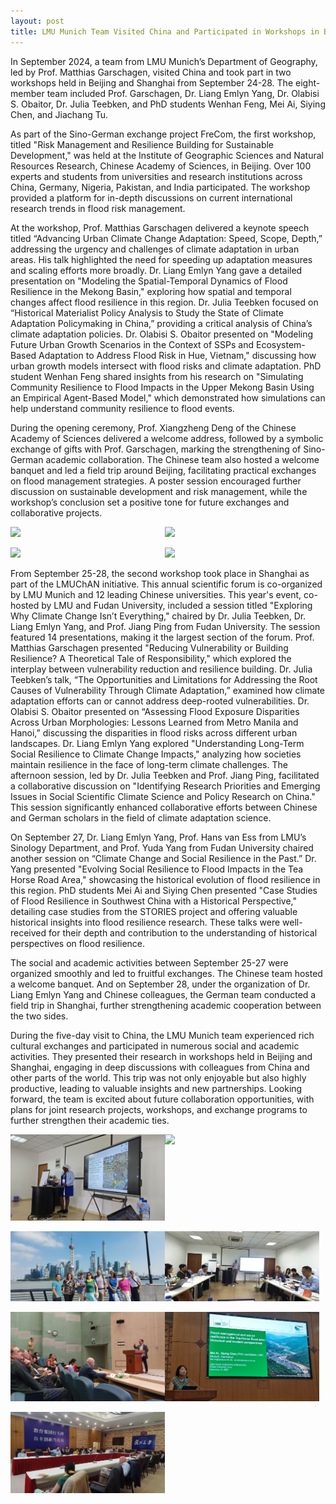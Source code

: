 ```yaml
---
layout: post
title: LMU Munich Team Visited China and Participated in Workshops in Beijing and Shanghai
---
```


In September 2024, a team from LMU Munich’s Department of Geography, led by Prof. Matthias Garschagen, visited China and took part in two workshops held in Beijing and Shanghai from September 24-28. The eight-member team included Prof. Garschagen, Dr. Liang Emlyn Yang, Dr. Olabisi S. Obaitor, Dr. Julia Teebken, and PhD students Wenhan Feng, Mei Ai, Siying Chen, and Jiachang Tu.

As part of the Sino-German exchange project FreCom, the first workshop, titled "Risk Management and Resilience Building for Sustainable Development," was held at the Institute of Geographic Sciences and Natural Resources Research, Chinese Academy of Sciences, in Beijing. Over 100 experts and students from universities and research institutions across China, Germany, Nigeria, Pakistan, and India participated. The workshop provided a platform for in-depth discussions on current international research trends in flood risk management.

At the workshop, Prof. Matthias Garschagen delivered a keynote speech titled “Advancing Urban Climate Change Adaptation: Speed, Scope, Depth,” addressing the urgency and challenges of climate adaptation in urban areas. His talk highlighted the need for speeding up adaptation measures and scaling efforts more broadly. Dr. Liang Emlyn Yang gave a detailed presentation on "Modeling the Spatial-Temporal Dynamics of Flood Resilience in the Mekong Basin," exploring how spatial and temporal changes affect flood resilience in this region. Dr. Julia Teebken focused on “Historical Materialist Policy Analysis to Study the State of Climate Adaptation Policymaking in China,” providing a critical analysis of China’s climate adaptation policies. Dr. Olabisi S. Obaitor presented on "Modeling Future Urban Growth Scenarios in the Context of SSPs and Ecosystem-Based Adaptation to Address Flood Risk in Hue, Vietnam," discussing how urban growth models intersect with flood risks and climate adaptation. PhD student Wenhan Feng shared insights from his research on "Simulating Community Resilience to Flood Impacts in the Upper Mekong Basin Using an Empirical Agent-Based Model," which demonstrated how simulations can help understand community resilience to flood events.

During the opening ceremony, Prof. Xiangzheng Deng of the Chinese Academy of Sciences delivered a welcome address, followed by a symbolic exchange of gifts with Prof. Garschagen, marking the strengthening of Sino-German academic collaboration. The Chinese team also hosted a welcome banquet and led a field trip around Beijing, facilitating practical exchanges on flood management strategies. A poster session encouraged further discussion on sustainable development and risk management, while the workshop’s conclusion set a positive tone for future exchanges and collaborative projects.

<div style="display: flex;">
  <img src="/assets/images/content/bjsh-1.jpeg" style="width: 49%;">
  <img src="/assets/images/content/bjsh-2.jpg" style="width: 49%;">
</div>
<br>
<div style="display: flex;">
  <img src="/assets/images/content/bjsh-5.jpg" style="width: 49%;">
  <img src="/assets/images/content/bjsh-6.jpg" style="width: 49%;">
</div>
<br>
From September 25-28, the second workshop took place in Shanghai as part of the LMUChAN initiative. This annual scientific forum is co-organized by LMU Munich and 12 leading Chinese universities. This year's event, co-hosted by LMU and Fudan University, included a session titled "Exploring Why Climate Change Isn’t Everything," chaired by Dr. Julia Teebken, Dr. Liang Emlyn Yang, and Prof. Jiang Ping from Fudan University. The session featured 14 presentations, making it the largest section of the forum. Prof. Matthias Garschagen presented "Reducing Vulnerability or Building Resilience? A Theoretical Tale of Responsibility," which explored the interplay between vulnerability reduction and resilience building. Dr. Julia Teebken’s talk, “The Opportunities and Limitations for Addressing the Root Causes of Vulnerability Through Climate Adaptation,” examined how climate adaptation efforts can or cannot address deep-rooted vulnerabilities. Dr. Olabisi S. Obaitor presented on “Assessing Flood Exposure Disparities Across Urban Morphologies: Lessons Learned from Metro Manila and Hanoi,” discussing the disparities in flood risks across different urban landscapes. Dr. Liang Emlyn Yang explored "Understanding Long-Term Social Resilience to Climate Change Impacts," analyzing how societies maintain resilience in the face of long-term climate challenges. The afternoon session, led by Dr. Julia Teebken and Prof. Jiang Ping, facilitated a collaborative discussion on "Identifying Research Priorities and Emerging Issues in Social Scientific Climate Science and Policy Research on China." This session significantly enhanced collaborative efforts between Chinese and German scholars in the field of climate adaptation science.

On September 27, Dr. Liang Emlyn Yang, Prof. Hans van Ess from LMU’s Sinology Department, and Prof. Yuda Yang from Fudan University chaired another session on “Climate Change and Social Resilience in the Past.” Dr. Yang presented "Evolving Social Resilience to Flood Impacts in the Tea Horse Road Area," showcasing the historical evolution of flood resilience in this region. PhD students Mei Ai and Siying Chen presented "Case Studies of Flood Resilience in Southwest China with a Historical Perspective," detailing case studies from the STORIES project and offering valuable historical insights into flood resilience research. These talks were well-received for their depth and contribution to the understanding of historical perspectives on flood resilience.

The social and academic activities between September 25-27 were organized smoothly and led to fruitful exchanges. The Chinese team hosted a welcome banquet. And on September 28, under the organization of Dr. Liang Emlyn Yang and Chinese colleagues, the German team conducted a field trip in Shanghai, further strengthening academic cooperation between the two sides.

During the five-day visit to China, the LMU Munich team experienced rich cultural exchanges and participated in numerous social and academic activities. They presented their research in workshops held in Beijing and Shanghai, engaging in deep discussions with colleagues from China and other parts of the world. This trip was not only enjoyable but also highly productive, leading to valuable insights and new partnerships. Looking forward, the team is excited about future collaboration opportunities, with plans for joint research projects, workshops, and exchange programs to further strengthen their academic ties.




<div style="display: flex;">
  <img src="/assets/images/content/bjsh-3.jpeg" style="width: 49%;">
  <img src="/assets/images/content/bjsh-4.jpg" style="width: 49%;">
</div>
<br>
<div style="display: flex;">
  <img src="/assets/images/content/bjsh-7.jpg" style="width: 49%;">
  <img src="/assets/images/content/bjsh-8.jpg" style="width: 49%;">
</div>
<br>
<div style="display: flex;">
  <img src="/assets/images/content/bjsh-9.jpg" style="width: 49%;">
  <img src="/assets/images/content/bjsh-10.jpg" style="width: 49%;">
</div>
<br>
<div style="display: flex;">
  <img src="/assets/images/content/bjsh-11.jpg" style="width: 49%;">
</div>
